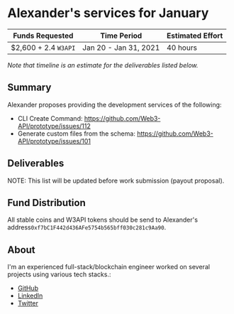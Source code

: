 # Alexander's services for January

| Funds Requested      | Time Period           | Estimated Effort |
| -------------------- | --------------------- | ---------------- |
| $2,600 + 2.4 `W3API` | Jan 20 - Jan 31, 2021 | 40 hours         |

_Note that timeline is an estimate for the deliverables listed below._

## Summary

Alexander proposes providing the development services of the following:

-   CLI Create Command: https://github.com/Web3-API/prototype/issues/112
-   Generate custom files from the schema: https://github.com/Web3-API/prototype/issues/101

## Deliverables

NOTE: This list will be updated before work submission (payout proposal).

## Fund Distribution

All stable coins and W3API tokens should be send to Alexander's address`0xf7bC1F442d436AFe5754b565bff030c281c9Aa90`.

## About

I'm an experienced full-stack/blockchain engineer worked on several projects using various tech stacks.:

-   [GitHub](https://github.com/vhurryharry)
-   [LinkedIn](www.linkedin.com/in/alexbai-9351)
-   [Twitter](https://twitter.com/alexbai9351)
